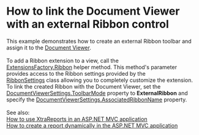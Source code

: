 # How to link the Document Viewer with an external Ribbon control


This example demonstrates how to create an external Ribbon toolbar and assign it to the <a href="https://documentation.devexpress.com/#AspNet/CustomDocument10009">Document Viewer</a>.<br><br>To add a Ribbon extension to a view, call the <a href="https://documentation.devexpress.com/#AspNet/DevExpressWebMvcUIExtensionsFactory_Ribbontopic(pB7XtA)">ExtensionsFactory.Ribbon</a> helper method. This method's parameter provides access to the Ribbon settings provided by the <a href="https://documentation.devexpress.com/#AspNet/clsDevExpressWebMvcRibbonSettingstopic">RibbonSettings</a> class allowing you to completely customize the extension. To link the created Ribbon with the Document Viewer, set the <a href="https://documentation.devexpress.com/#AspNet/DevExpressWebMvcDocumentViewerSettings_ToolbarModetopic">DocumentViewerSettings.ToolbarMode</a> property to <strong>ExternalRibbon</strong> and specify the <a href="https://documentation.devexpress.com/#AspNet/DevExpressWebMvcDocumentViewerSettings_AssociatedRibbonNametopic">DocumentViewerSettings.AssociatedRibbonName</a> property.<br><br>See also:<br><a href="https://www.devexpress.com/Support/Center/p/E3248">How to use XtraReports in an ASP.NET MVC application</a> <br><a href="https://www.devexpress.com/Support/Center/p/E4714">How to create a report dynamically in the ASP.NET MVC application</a>

<br/>


